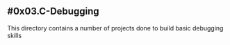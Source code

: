 #0x03.C-Debugging
---

This directory contains a number of projects done to build basic debugging skills
